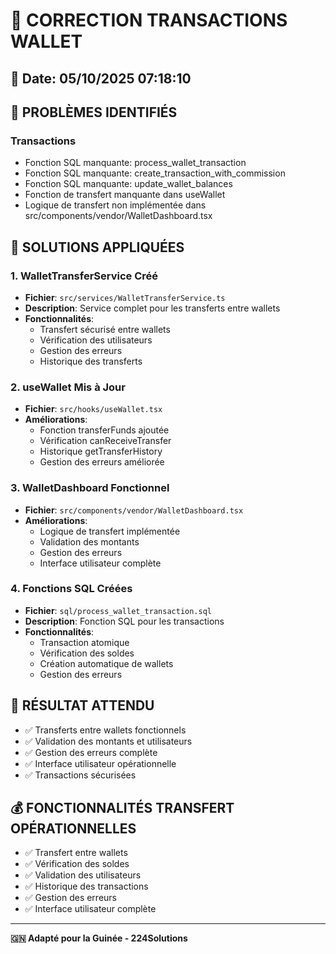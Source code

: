 # 🔧 CORRECTION TRANSACTIONS WALLET

## 📅 Date: 05/10/2025 07:18:10

## 🚀 PROBLÈMES IDENTIFIÉS

### Transactions
- Fonction SQL manquante: process_wallet_transaction
- Fonction SQL manquante: create_transaction_with_commission
- Fonction SQL manquante: update_wallet_balances
- Fonction de transfert manquante dans useWallet
- Logique de transfert non implémentée dans src/components/vendor/WalletDashboard.tsx

## 🔧 SOLUTIONS APPLIQUÉES

### 1. WalletTransferService Créé
- **Fichier**: `src/services/WalletTransferService.ts`
- **Description**: Service complet pour les transferts entre wallets
- **Fonctionnalités**:
  - Transfert sécurisé entre wallets
  - Vérification des utilisateurs
  - Gestion des erreurs
  - Historique des transferts

### 2. useWallet Mis à Jour
- **Fichier**: `src/hooks/useWallet.tsx`
- **Améliorations**:
  - Fonction transferFunds ajoutée
  - Vérification canReceiveTransfer
  - Historique getTransferHistory
  - Gestion des erreurs améliorée

### 3. WalletDashboard Fonctionnel
- **Fichier**: `src/components/vendor/WalletDashboard.tsx`
- **Améliorations**:
  - Logique de transfert implémentée
  - Validation des montants
  - Gestion des erreurs
  - Interface utilisateur complète

### 4. Fonctions SQL Créées
- **Fichier**: `sql/process_wallet_transaction.sql`
- **Description**: Fonction SQL pour les transactions
- **Fonctionnalités**:
  - Transaction atomique
  - Vérification des soldes
  - Création automatique de wallets
  - Gestion des erreurs

## 🎯 RÉSULTAT ATTENDU
- ✅ Transferts entre wallets fonctionnels
- ✅ Validation des montants et utilisateurs
- ✅ Gestion des erreurs complète
- ✅ Interface utilisateur opérationnelle
- ✅ Transactions sécurisées

## 💰 FONCTIONNALITÉS TRANSFERT OPÉRATIONNELLES
- ✅ Transfert entre wallets
- ✅ Vérification des soldes
- ✅ Validation des utilisateurs
- ✅ Historique des transactions
- ✅ Gestion des erreurs
- ✅ Interface utilisateur complète

---
**🇬🇳 Adapté pour la Guinée - 224Solutions**
